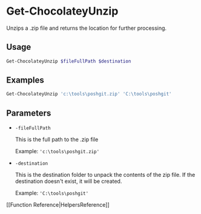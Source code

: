 # Get-ChocolateyUnzip

Unzips a .zip file and returns the location for further processing.

## Usage

```powershell
Get-ChocolateyUnzip $fileFullPath $destination
```

## Examples

```powershell
Get-ChocolateyUnzip 'c:\tools\poshgit.zip' 'C:\tools\poshgit'
```

## Parameters

* `-fileFullPath`

    This is the full path to the .zip file

    Example: `'c:\tools\poshgit.zip'`

* `-destination`

    This is the destination folder to unpack the contents of the zip file. If the destination doesn't exist, it will be created.

    Example: `'C:\tools\poshgit'`

[[Function Reference|HelpersReference]]